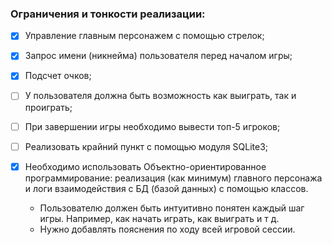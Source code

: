 ### Ограничения и тонкости реализации:

- [x] Управление главным персонажем с помощью стрелок;
- [x] Запрос имени (никнейма) пользователя перед началом игры;
- [x] Подсчет очков;
- [ ] У пользователя должна быть возможность как выиграть, так и
проиграть;
- [ ] При завершении игры необходимо вывести топ-5 игроков;
- [ ] Реализовать крайний пункт с помощью модуля SQLite3;
- [x] Необходимо использовать Объектно-ориентированное
программирование: реализация (как минимум) главного персонажа
и логи взаимодействия с БД (базой данных) с помощью классов.

  * Пользователю должен быть интуитивно понятен каждый шаг
  игры. Например, как начать играть, как выиграть и т д.
  * Нужно добавлять пояснения по ходу всей игровой сессии.
